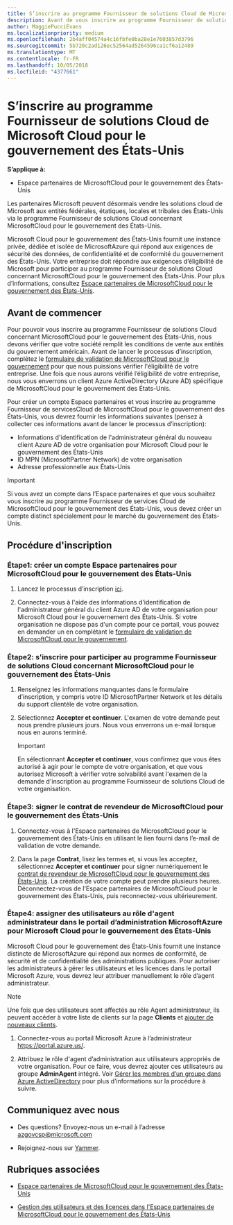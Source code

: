 ```yaml
---
title: S’inscrire au programme Fournisseur de solutions Cloud de MicrosoftCloud pour le gouvernement des États-Unis | Espace partenaires de Microsoft Cloud pour le gouvernement des États-Unis
description: Avant de vous inscrire au programme Fournisseur de solutionsCloud de Microsoft Cloud pour le gouvernement des États-Unis, prenez connaissance des conditions requises.
author: MaggiePucciEvans
ms.localizationpriority: medium
ms.openlocfilehash: 2b4aff04574a4c16fbfe0ba28e1e7603857d3796
ms.sourcegitcommit: 5b720c2ad126ec52564ad5264596ca1cf6a12489
ms.translationtype: MT
ms.contentlocale: fr-FR
ms.lasthandoff: 10/05/2018
ms.locfileid: "4377661"
---
```

# <a name="enroll-in-the-cloud-solution-provider-program-for-microsoft-cloud-for-us-government"></a>S’inscrire au programme Fournisseur de solutions Cloud de Microsoft Cloud pour le gouvernement des États-Unis

**S’applique à:**

-  Espace partenaires de MicrosoftCloud pour le gouvernement des États-Unis

Les partenaires Microsoft peuvent désormais vendre les solutions cloud de Microsoft aux entités fédérales, étatiques, locales et tribales des États-Unis via le programme Fournisseur de solutions Cloud concernant MicrosoftCloud pour le gouvernement des États-Unis. 

Microsoft Cloud pour le gouvernement des États-Unis fournit une instance privée, dédiée et isolée de MicrosoftAzure qui répond aux exigences de sécurité des données, de confidentialité et de conformité du gouvernement des États-Unis. Votre entreprise doit répondre aux exigences d’éligibilité de Microsoft pour participer au programme Fournisseur de solutions Cloud concernant MicrosoftCloud pour le gouvernement des États-Unis. Pour plus d’informations, consultez [Espace partenaires de MicrosoftCloud pour le gouvernement des États-Unis](partner-center-for-microsoft-us-govt-cloud.md).

## <a name="before-you-begin"></a>Avant de commencer

Pour pouvoir vous inscrire au programme Fournisseur de solutions Cloud concernant MicrosoftCloud pour le gouvernement des États-Unis, nous devons vérifier que votre société remplit les conditions de vente aux entités du gouvernement américain. Avant de lancer le processus d’inscription, complétez le [formulaire de validation de MicrosoftCloud pour le gouvernement](http://azuregov.microsoft.com/csp) pour que nous puissions vérifier l'éligibilité de votre entreprise. Une fois que nous aurons vérifié l’éligibilité de votre entreprise, nous vous enverrons un client Azure ActiveDirectory (Azure AD) spécifique de MicrosoftCloud pour le gouvernement des États-Unis.  

Pour créer un compte Espace partenaires et vous inscrire au programme Fournisseur de servicesCloud de MicrosoftCloud pour le gouvernement des États-Unis, vous devrez fournir les informations suivantes (pensez à collecter ces informations avant de lancer le processus d’inscription):

-  Informations d'identification de l'administrateur général du nouveau client Azure AD de votre organisation pour Microsoft Cloud pour le gouvernement des États-Unis
-  ID MPN (MicrosoftPartner Network) de votre organisation 
-  Adresse professionnelle aux États-Unis

> [!IMPORTANT]  
> Si vous avez un compte dans l’Espace partenaires et que vous souhaitez vous inscrire au programme Fournisseur de services Cloud de MicrosoftCloud pour le gouvernement des États-Unis, vous devez créer un compte distinct spécialement pour le marché du gouvernement des États-Unis.

## <a name="how-to-enroll"></a>Procédure d'inscription 

### <a name="step-1---create-a-partner-center-account-for-microsoft-cloud-for-us-government"></a>Étape1: créer un compte Espace partenaires pour MicrosoftCloud pour le gouvernement des États-Unis

1.  Lancez le processus d’inscription [ici](https://partnercenter.microsoft.com/register/resellerusgjoinnow). 

2.  Connectez-vous à l'aide des informations d'identification de l'administrateur général du client Azure AD de votre organisation pour Microsoft Cloud pour le gouvernement des États-Unis. Si votre organisation ne dispose pas d'un compte pour ce portail, vous pouvez en demander un en complétant le [formulaire de validation de MicrosoftCloud pour le gouvernement](http://azuregov.microsoft.com/csp).


### <a name="step-2---apply-to-participate-in-the-cloud-solution-provider-program-for-microsoft-cloud-for-us-government"></a>Étape2: s'inscrire pour participer au programme Fournisseur de solutions Cloud concernant MicrosoftCloud pour le gouvernement des États-Unis

1.  Renseignez les informations manquantes dans le formulaire d’inscription, y compris votre ID MicrosoftPartner Network et les détails du support clientèle de votre organisation. 

2.  Sélectionnez **Accepter et continuer**. L'examen de votre demande peut nous prendre plusieurs jours. Nous vous enverrons un e-mail lorsque nous en aurons terminé.

    > [!IMPORTANT]  
    > En sélectionnant **Accepter et continuer**, vous confirmez que vous êtes autorisé à agir pour le compte de votre organisation, et que vous autorisez Microsoft à vérifier votre solvabilité avant l'examen de la demande d'inscription au programme Fournisseur de solutions Cloud de votre organisation.


### <a name="step-3---sign-the-reseller-agreement-for-microsoft-cloud-for-us-government"></a>Étape3: signer le contrat de revendeur de MicrosoftCloud pour le gouvernement des États-Unis

1. Connectez-vous à l'Espace partenaires de MicrosoftCloud pour le gouvernement des États-Unis en utilisant le lien fourni dans l’e-mail de validation de votre demande. 

2. Dans la page **Contrat**, lisez les termes et, si vous les acceptez, sélectionnez **Accepter et continuer** pour signer numériquement le [contrat de revendeur de MicrosoftCloud pour le gouvernement des États-Unis](https://go.microsoft.com/fwlink/p/?linkid=843364). La création de votre compte peut prendre plusieurs heures. Déconnectez-vous de l'Espace partenaires de MicrosoftCloud pour le gouvernement des États-Unis, puis reconnectez-vous ultérieurement.


### <a name="step-4---assign-users-to-the-admin-agent-role-in-the-microsoft-azure-admin-portal-for-microsoft-cloud-for-us-government"></a>Étape4: assigner des utilisateurs au rôle d'agent administrateur dans le portail d’administration MicrosoftAzure pour Microsoft Cloud pour le gouvernement des États-Unis

Microsoft Cloud pour le gouvernement des États-Unis fournit une instance distincte de MicrosoftAzure qui répond aux normes de conformité, de sécurité et de confidentialité des administrations publiques. Pour autoriser les administrateurs à gérer les utilisateurs et les licences dans le portail Microsoft Azure, vous devrez leur attribuer manuellement le rôle d’agent administrateur.

> [!NOTE]  
> Une fois que des utilisateurs sont affectés au rôle Agent administrateur, ils peuvent accéder à votre liste de clients sur la page **Clients** et [ajouter de nouveaux clients](add-a-new-customer.md).   

1.  Connectez-vous au portail Microsoft Azure à l’administrateur https://portal.azure.us/.

2.  Attribuez le rôle d'agent d’administration aux utilisateurs appropriés de votre organisation. Pour ce faire, vous devrez ajouter ces utilisateurs au groupe **AdminAgent** intégré. Voir [Gérer les membres d’un groupe dans Azure ActiveDirectory](https://docs.microsoft.com/azure/active-directory/active-directory-groups-members-azure-portal) pour plus d’informations sur la procédure à suivre.
 
## <a name="connect-with-us"></a>Communiquez avec nous

- Des questions? Envoyez-nous un e-mail à l’adresse azgovcsp@microsoft.com

- Rejoignez-nous sur [Yammer](https://www.yammer.com/cloudpartnercommunity/#/threads/inGroup?type=in_group&feedId=11509777&view=all). 

## <a name="related-topics"></a>Rubriques associées

-  [Espace partenaires de MicrosoftCloud pour le gouvernement des États-Unis](partner-center-for-microsoft-us-govt-cloud.md)

-  [Gestion des utilisateurs et des licences dans l'Espace partenaires de MicrosoftCloud pour le gouvernement des États-Unis](user-management-in-partner-center-for-microsoft-us-govt-cloud.md)


